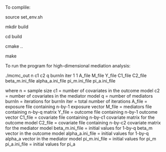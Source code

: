 To complile:

source set_env.sh

mkdir build

cd build

cmake ..

make

To run the program for high-dimensional mediation analysis:

./mcmc_out n c1 c2 q burnIn iter 1 1 A_file M_file Y_file C1_file C2_file beta_m.ini_file alpha_a.ini_file pi_m.ini_file pi_a.ini_file

where
n = sample size
c1 = number of covariates in the outcome model
c2 = number of covariates in the mediator model
q = number of mediators
burnIn = iterations for burnIn
iter = total number of iterations
A_file = exposure file containing n-by-1 exposure vector
M_file = mediators file containing n-by-q matrix
Y_file = outcome file containing n-by-1 outcome vector
C1_file = covariate file containing n-by-c1 covariate matrix for the outcome model
C2_file = covariate file containing n-by-c2 covariate matrix for the mediator model
beta_m.ini_file = initial values for 1-by-q beta_m vector in the outcome model
alpha_a.ini_file = initial values for 1-by-q alpha_a vector in the mediator model
pi_m.ini_file = initial values for pi_m
pi_a.ini_file = initial values for pi_a
